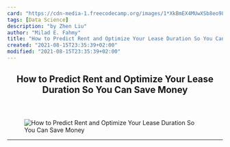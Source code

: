 ```yaml
---
card: "https://cdn-media-1.freecodecamp.org/images/1*XkBmEX4MUwXSb8eo98TsXg.png"
tags: [Data Science]
description: "by Zhen Liu"
author: "Milad E. Fahmy"
title: "How to Predict Rent and Optimize Your Lease Duration So You Can Save Money"
created: "2021-08-15T23:35:39+02:00"
modified: "2021-08-15T23:35:39+02:00"
---
```

<div class="site-wrapper">
<main id="site-main" class="site-main outer">
<div class="inner">
<article class="post-full post tag-data-science tag-tech tag-real-estate tag-data-visualization tag-startup ">
<header class="post-full-header">
<h1 class="post-full-title">How to Predict Rent and Optimize Your Lease Duration So You Can Save Money</h1>
</header>
<figure class="post-full-image">
<picture>
<source media="(max-width: 700px)" sizes="1px" srcset="data:image/gif;base64,R0lGODlhAQABAIAAAAAAAP///yH5BAEAAAAALAAAAAABAAEAAAIBRAA7 1w">
<source media="(min-width: 701px)" sizes="(max-width: 800px) 400px,
(max-width: 1170px) 700px,
1400px" srcset="https://cdn-media-1.freecodecamp.org/images/1*XkBmEX4MUwXSb8eo98TsXg.png 300w,
https://cdn-media-1.freecodecamp.org/images/1*XkBmEX4MUwXSb8eo98TsXg.png 600w,
https://cdn-media-1.freecodecamp.org/images/1*XkBmEX4MUwXSb8eo98TsXg.png 1000w,
https://cdn-media-1.freecodecamp.org/images/1*XkBmEX4MUwXSb8eo98TsXg.png 2000w">
<img onerror="this.style.display='none'" src="https://cdn-media-1.freecodecamp.org/images/1*XkBmEX4MUwXSb8eo98TsXg.png" alt="How to Predict Rent and Optimize Your Lease Duration So You Can Save Money">
</picture>
</figure>
<section class="post-full-content">
<div class="post-content medium-migrated-article">
</div>
<hr>
</section>
</article>
</div>
</main>
</div>
<!-- Google Tag Manager (noscript) -->
<!-- End Google Tag Manager (noscript) -->
